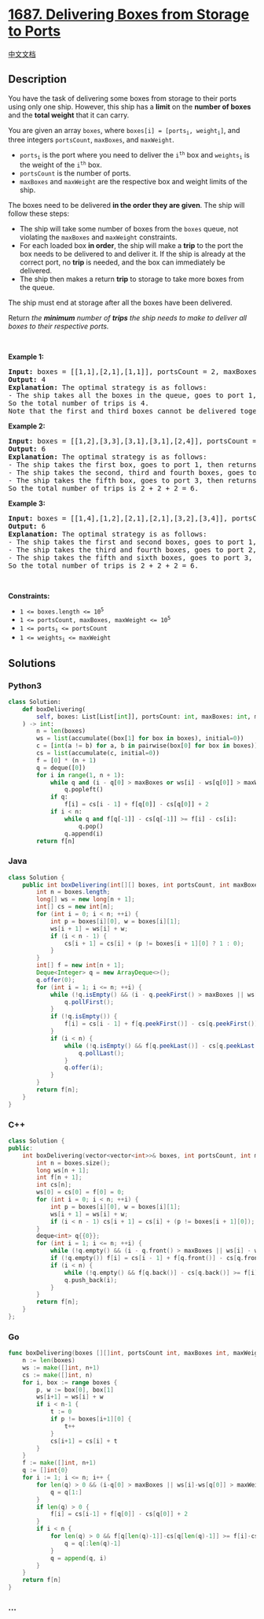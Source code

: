 # [1687. Delivering Boxes from Storage to Ports](https://leetcode.com/problems/delivering-boxes-from-storage-to-ports)

[中文文档](/solution/1600-1699/1687.Delivering%20Boxes%20from%20Storage%20to%20Ports/README.md)

## Description

<p>You have the task of delivering some boxes from storage to their ports using only one ship. However, this ship has a <strong>limit</strong> on the <strong>number of boxes</strong> and the <strong>total weight</strong> that it can carry.</p>

<p>You are given an array <code>boxes</code>, where <code>boxes[i] = [ports<sub>​​i</sub>​, weight<sub>i</sub>]</code>, and three integers <code>portsCount</code>, <code>maxBoxes</code>, and <code>maxWeight</code>.</p>

<ul>
	<li><code>ports<sub>​​i</sub></code> is the port where you need to deliver the <code>i<sup>th</sup></code> box and <code>weights<sub>i</sub></code> is the weight of the <code>i<sup>th</sup></code> box.</li>
	<li><code>portsCount</code> is the number of ports.</li>
	<li><code>maxBoxes</code> and <code>maxWeight</code> are the respective box and weight limits of the ship.</li>
</ul>

<p>The boxes need to be delivered <strong>in the order they are given</strong>. The ship will follow these steps:</p>

<ul>
	<li>The ship will take some number of boxes from the <code>boxes</code> queue, not violating the <code>maxBoxes</code> and <code>maxWeight</code> constraints.</li>
	<li>For each loaded box <strong>in order</strong>, the ship will make a <strong>trip</strong> to the port the box needs to be delivered to and deliver it. If the ship is already at the correct port, no <strong>trip</strong> is needed, and the box can immediately be delivered.</li>
	<li>The ship then makes a return <strong>trip</strong> to storage to take more boxes from the queue.</li>
</ul>

<p>The ship must end at storage after all the boxes have been delivered.</p>

<p>Return <em>the <strong>minimum</strong> number of <strong>trips</strong> the ship needs to make to deliver all boxes to their respective ports.</em></p>

<p>&nbsp;</p>
<p><strong class="example">Example 1:</strong></p>

<pre>
<strong>Input:</strong> boxes = [[1,1],[2,1],[1,1]], portsCount = 2, maxBoxes = 3, maxWeight = 3
<strong>Output:</strong> 4
<strong>Explanation:</strong> The optimal strategy is as follows: 
- The ship takes all the boxes in the queue, goes to port 1, then port 2, then port 1 again, then returns to storage. 4 trips.
So the total number of trips is 4.
Note that the first and third boxes cannot be delivered together because the boxes need to be delivered in order (i.e. the second box needs to be delivered at port 2 before the third box).
</pre>

<p><strong class="example">Example 2:</strong></p>

<pre>
<strong>Input:</strong> boxes = [[1,2],[3,3],[3,1],[3,1],[2,4]], portsCount = 3, maxBoxes = 3, maxWeight = 6
<strong>Output:</strong> 6
<strong>Explanation:</strong> The optimal strategy is as follows: 
- The ship takes the first box, goes to port 1, then returns to storage. 2 trips.
- The ship takes the second, third and fourth boxes, goes to port 3, then returns to storage. 2 trips.
- The ship takes the fifth box, goes to port 3, then returns to storage. 2 trips.
So the total number of trips is 2 + 2 + 2 = 6.
</pre>

<p><strong class="example">Example 3:</strong></p>

<pre>
<strong>Input:</strong> boxes = [[1,4],[1,2],[2,1],[2,1],[3,2],[3,4]], portsCount = 3, maxBoxes = 6, maxWeight = 7
<strong>Output:</strong> 6
<strong>Explanation:</strong> The optimal strategy is as follows:
- The ship takes the first and second boxes, goes to port 1, then returns to storage. 2 trips.
- The ship takes the third and fourth boxes, goes to port 2, then returns to storage. 2 trips.
- The ship takes the fifth and sixth boxes, goes to port 3, then returns to storage. 2 trips.
So the total number of trips is 2 + 2 + 2 = 6.
</pre>

<p>&nbsp;</p>
<p><strong>Constraints:</strong></p>

<ul>
	<li><code>1 &lt;= boxes.length &lt;= 10<sup>5</sup></code></li>
	<li><code>1 &lt;= portsCount, maxBoxes, maxWeight &lt;= 10<sup>5</sup></code></li>
	<li><code>1 &lt;= ports<sub>​​i</sub> &lt;= portsCount</code></li>
	<li><code>1 &lt;= weights<sub>i</sub> &lt;= maxWeight</code></li>
</ul>

## Solutions

<!-- tabs:start -->

### **Python3**

```python
class Solution:
    def boxDelivering(
        self, boxes: List[List[int]], portsCount: int, maxBoxes: int, maxWeight: int
    ) -> int:
        n = len(boxes)
        ws = list(accumulate((box[1] for box in boxes), initial=0))
        c = [int(a != b) for a, b in pairwise(box[0] for box in boxes)]
        cs = list(accumulate(c, initial=0))
        f = [0] * (n + 1)
        q = deque([0])
        for i in range(1, n + 1):
            while q and (i - q[0] > maxBoxes or ws[i] - ws[q[0]] > maxWeight):
                q.popleft()
            if q:
                f[i] = cs[i - 1] + f[q[0]] - cs[q[0]] + 2
            if i < n:
                while q and f[q[-1]] - cs[q[-1]] >= f[i] - cs[i]:
                    q.pop()
                q.append(i)
        return f[n]
```

### **Java**

```java
class Solution {
    public int boxDelivering(int[][] boxes, int portsCount, int maxBoxes, int maxWeight) {
        int n = boxes.length;
        long[] ws = new long[n + 1];
        int[] cs = new int[n];
        for (int i = 0; i < n; ++i) {
            int p = boxes[i][0], w = boxes[i][1];
            ws[i + 1] = ws[i] + w;
            if (i < n - 1) {
                cs[i + 1] = cs[i] + (p != boxes[i + 1][0] ? 1 : 0);
            }
        }
        int[] f = new int[n + 1];
        Deque<Integer> q = new ArrayDeque<>();
        q.offer(0);
        for (int i = 1; i <= n; ++i) {
            while (!q.isEmpty() && (i - q.peekFirst() > maxBoxes || ws[i] - ws[q.peekFirst()] > maxWeight)) {
                q.pollFirst();
            }
            if (!q.isEmpty()) {
                f[i] = cs[i - 1] + f[q.peekFirst()] - cs[q.peekFirst()] + 2;
            }
            if (i < n) {
                while (!q.isEmpty() && f[q.peekLast()] - cs[q.peekLast()] >= f[i] - cs[i]) {
                    q.pollLast();
                }
                q.offer(i);
            }
        }
        return f[n];
    }
}
```

### **C++**

```cpp
class Solution {
public:
    int boxDelivering(vector<vector<int>>& boxes, int portsCount, int maxBoxes, int maxWeight) {
        int n = boxes.size();
        long ws[n + 1];
        int f[n + 1];
        int cs[n];
        ws[0] = cs[0] = f[0] = 0;
        for (int i = 0; i < n; ++i) {
            int p = boxes[i][0], w = boxes[i][1];
            ws[i + 1] = ws[i] + w;
            if (i < n - 1) cs[i + 1] = cs[i] + (p != boxes[i + 1][0]);
        }
        deque<int> q{{0}};
        for (int i = 1; i <= n; ++i) {
            while (!q.empty() && (i - q.front() > maxBoxes || ws[i] - ws[q.front()] > maxWeight)) q.pop_front();
            if (!q.empty()) f[i] = cs[i - 1] + f[q.front()] - cs[q.front()] + 2;
            if (i < n) {
                while (!q.empty() && f[q.back()] - cs[q.back()] >= f[i] - cs[i]) q.pop_back();
                q.push_back(i);
            }
        }
        return f[n];
    }
};
```

### **Go**

```go
func boxDelivering(boxes [][]int, portsCount int, maxBoxes int, maxWeight int) int {
	n := len(boxes)
	ws := make([]int, n+1)
	cs := make([]int, n)
	for i, box := range boxes {
		p, w := box[0], box[1]
		ws[i+1] = ws[i] + w
		if i < n-1 {
			t := 0
			if p != boxes[i+1][0] {
				t++
			}
			cs[i+1] = cs[i] + t
		}
	}
	f := make([]int, n+1)
	q := []int{0}
	for i := 1; i <= n; i++ {
		for len(q) > 0 && (i-q[0] > maxBoxes || ws[i]-ws[q[0]] > maxWeight) {
			q = q[1:]
		}
		if len(q) > 0 {
			f[i] = cs[i-1] + f[q[0]] - cs[q[0]] + 2
		}
		if i < n {
			for len(q) > 0 && f[q[len(q)-1]]-cs[q[len(q)-1]] >= f[i]-cs[i] {
				q = q[:len(q)-1]
			}
			q = append(q, i)
		}
	}
	return f[n]
}
```

### **...**

```

```

<!-- tabs:end -->
